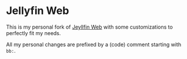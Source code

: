 Jellyfin Web
=========

This is my personal fork of [Jeyllfin Web](https://github.com/jellyfin/jellyfin-web) with some customizations to perfectly fit my needs.

All my personal changes are prefixed by a (code) comment starting with `bb:`.
